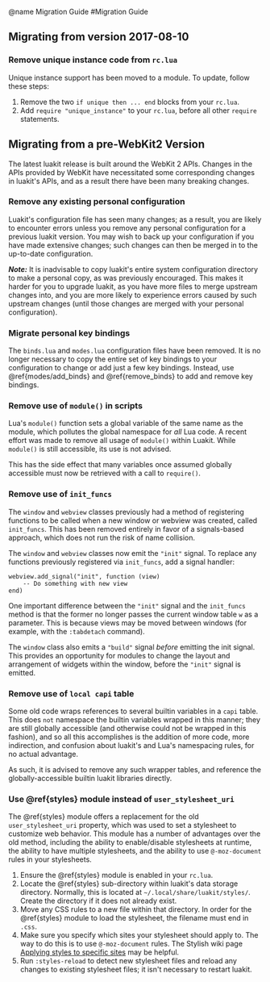 @name Migration Guide
#Migration Guide

## Migrating from version 2017-08-10

### Remove unique instance code from `rc.lua`

Unique instance support has been moved to a module. To update, follow these steps:

 1. Remove the two `if unique then ... end` blocks from your `rc.lua`.
 2. Add `require "unique_instance"` to your `rc.lua`, before all other `require` statements.

## Migrating from a pre-WebKit2 Version

The latest luakit release is built around the WebKit 2 APIs. Changes in the APIs
provided by WebKit have necessitated some corresponding changes in luakit's
APIs, and as a result there have been many breaking changes.

### Remove any existing personal configuration

Luakit's configuration file has seen many changes; as a result, you are likely
to encounter errors unless you remove any personal configuration for a previous
luakit version. You may wish to back up your configuration if you have made
extensive changes; such changes can then be merged in to the up-to-date
configuration.

**_Note:_** It is inadvisable to copy luakit's entire system configuration
directory to make a personal copy, as was previously encouraged. This
makes it harder for you to upgrade luakit, as you have more files to
merge upstream changes into, and you are more likely to experience
errors caused by such upstream changes (until those changes are merged with your
personal configuration).

### Migrate personal key bindings

The `binds.lua` and `modes.lua` configuration files have been removed.
It is no longer necessary to copy the entire set of key bindings to
your configuration to change or add just a few key bindings. Instead,
use @ref{modes/add_binds} and @ref{remove_binds} to add and remove key
bindings.

### Remove use of `module()` in scripts

Lua's `module()` function sets a global variable of the same name as the module,
which pollutes the global namespace for _all_ Lua code. A recent effort
was made to remove all usage of `module()` within Luakit. While `module()` is
still accessible, its use is not advised.

This has the side effect that many variables once assumed globally accessible
must now be retrieved with a call to `require()`.

### Remove use of `init_funcs`

The `window` and `webview` classes previously had a method of registering
functions to be called when a new window or webview was created, called
`init_funcs`. This has been removed entirely in favor of a signals-based
approach, which does not run the risk of name collision.

The `window` and `webview` classes now emit the `"init"` signal. To replace any
functions previously registered via `init_funcs`, add a signal handler:

	webview.add_signal("init", function (view)
	    -- Do something with new view
	end)

One important difference between the `"init"` signal and the
`init_funcs` method is that the former no longer passes the current
window table `w` as a parameter. This is because views may be moved
between windows (for example, with the `:tabdetach` command).

The `window` class also emits a `"build"` signal _before_ emitting the
init signal. This provides an opportunity for modules to change the layout and
arrangement of widgets within the window, before the `"init"` signal is emitted.

### Remove use of `local capi` table

Some old code wraps references to several builtin variables in a `capi` table.
This does `not` namespace the builtin variables wrapped in this manner; they are
still globally accessible (and otherwise could not be wrapped in this fashion),
and so all this accomplishes is the addition of more code, more indirection, and
confusion about luakit's and Lua's namespacing rules, for no actual advantage.

As such, it is advised to remove any such wrapper tables, and reference the
globally-accessible builtin luakit libraries directly.

### Use @ref{styles} module instead of `user_stylesheet_uri`

The @ref{styles} module offers a replacement for the old `user_stylesheet_uri`
property, which was used to set a stylesheet to customize web behavior. This
module has a number of advantages over the old method, including the ability to
enable/disable stylesheets at runtime, the ability to have multiple stylesheets,
and the ability to use `@-moz-document` rules in your stylesheets.

1. Ensure the @ref{styles} module is enabled in your `rc.lua`.
2. Locate the @ref{styles} sub-directory within luakit's data storage directory.
   Normally, this is located at `~/.local/share/luakit/styles/`. Create the
   directory if it does not already exist.
3. Move any CSS rules to a new file within that directory. In order for the
   @ref{styles} module to load the stylesheet, the filename must end in `.css`.
4. Make sure you specify which sites your stylesheet should apply to. The way to
   do this is to use `@-moz-document` rules. The Stylish wiki page [Applying styles to specific sites](https://github.com/stylish-userstyles/stylish/wiki/Applying-styles-to-specific-sites) may be helpful.
5. Run `:styles-reload` to detect new stylesheet files and reload any changes to
   existing stylesheet files; it isn't necessary to restart luakit.
